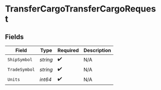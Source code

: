 # TransferCargoTransferCargoRequest


## Fields

| Field              | Type               | Required           | Description        |
| ------------------ | ------------------ | ------------------ | ------------------ |
| `ShipSymbol`       | *string*           | :heavy_check_mark: | N/A                |
| `TradeSymbol`      | *string*           | :heavy_check_mark: | N/A                |
| `Units`            | *int64*            | :heavy_check_mark: | N/A                |